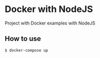 # Docker with NodeJS
Project with Docker examples with NodeJS

## How to use
```$ docker-compose up```

